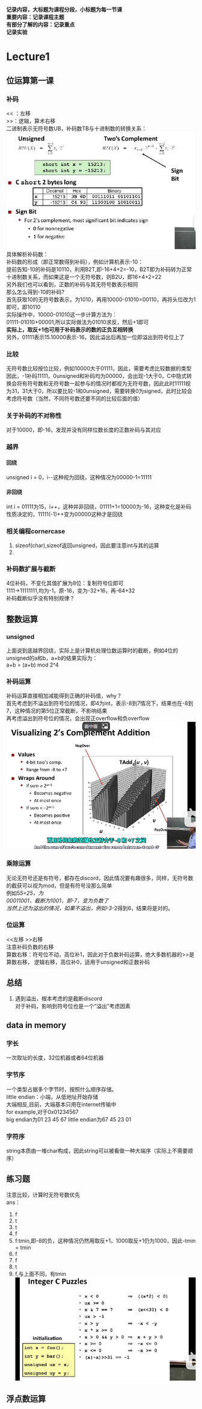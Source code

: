 **记录内容，大标题为课程分段，小标题为每一节课**<br>
**重要内容：记录课程主题**<br>
**有部分了解的内容：记录重点**<br>
**记录实验**<br>
# Lecture1<br>
## 位运算第一课  
### 补码
<< ：左移<br>>>：逻辑，算术右移  
二进制表示无符号数UB，补码数TB与十进制数的转换关系：
<img src="markdown图片/屏幕截图 2023-10-30 174956.png" alt="图片alt" title="图片title"><br>
具体解析补码数：<br>
补码数的形成（即正常数得到补码），例如计算机表示-10：<br>
提前告知-10的补码是10110，利用B2T,即-16+4+2=-10，B2T即为补码转为正常十进制数关系，而如果这是一个无符号数，则B2U，即16+4+2=22<br>
另外我们也可以看到，正数的补码与其无符号数表示相同<br>
那么怎么得到-10的补码?<br>
首先获取10的无符号数表示，为1010，再用10000-01010=00110，再将头位改为1即可，即10110<br>
实际操作中，10000-01010这一步计算方法为：<br>
01111-01010+00001,所以实际做法为01010求反，然后+1即可<br>
**实际上，取反+1也可用于补码表示的数的正负互相转换**  
另外，01111表示15.10000表示-16，因此溢出后再加一位即溢出到符号位上了<br>
### 比较
无符号数比较按位比较，例如10000大于01111，因此，需要考虑比较数据的类型
因此，-1补码11111，0unsigned和补码均为00000，会出现-1大于0，C中隐式转换会将有符号数和无符号数一起参与的情况时都视为无符号数，因此此时11111视为31，31大于0，所以要比较-1和0unsigned，需要转换0为signed，此时比较会考虑符号数（当然，不同符号数还要不同的比较后面的值）
### 关于补码的不对称性
对于10000，即-16，发现并没有同样位数长度的正数补码与其对应
### 越界
#### 回绕
unsigned i = 0，i--这种视为回绕，这种情况为00000-1=11111
#### 非回绕
int i = 01111为15，i++，这种并非回绕，01111+1=10000为-16，这种变化是补码性质决定的，11111(-1)++变为00000这种才是回绕
### 相关编程cornercase
1. sizeof(char),sizeof返回unsigned，因此要注意int与其的运算<br>
2. 



### 补码数扩展与截断
4位补码，不变化其值扩展为8位：复制符号位即可<br>
1111->11111111,均为-1，原-16，变为-32+16，再-64+32<br>
补码截断似乎没有特别规律？

## 整数运算<br>
### unsigned<br>
上面说到底越界回绕，实际上是计算机处理位数运算时的截断，例如4位的unsigned的a和b，a+b的结果实际为：<br>
a+b = (a+b) mod 2^4  
### 补码运算<br>
补码运算直接相加减能得到正确的补码值，why？<br>
首先考虑到不溢出到符号位的情况，即4为int，表示-8到7情况下，结果也在-8到7，这种情况的第5位正常截断，不影响结果<br>
再考虑溢出到符号位的情况，会出现正overflow和负overflow
<img src="markdown图片/屏幕截图 2023-10-31 115825.png" alt="图片alt" title="图片title"><br>
  
### 乘除运算
无论无符号还是有符号，都存在discord，因此情况要有趣很多，同样，无符号数的截获可以视为mod，但是有符号没那么简单<br>
例如5*5=25，为  
00011001，截断为1001，即-7，变为负数了  
当然上述为溢出的情况，如果不溢出，例如-3*-2得到6，结果将是对的。

### 位运算  
<<左移  >>右移  
注意补码负数的右移<br>
算数右移：符号位不动，高位补1，因此对于负数补码运算，绝大多数机器的>>是算数右移，
逻辑右移，高位补0，适用于unsigned和正数补码
## 总结
1. 遇到溢出，根本考虑的是截断discord<br>
对于补码，影响到符号位也是一个“溢出”考虑因素  
## data in memory  
### 字长
一次取址的长度，32位机器或者64位机器
### 字节序
一个类型占据多个字节时，按照什么顺序存储。  
little endian：小端，从低地址开始存储<br>
大端相反,目前，大端基本只用在internet传输中<br>
for example,对于0x01234567<br>
big endian为01 23 45 67
little endian为67 45 23 01
### 字符序
string本质由一堆char构成，因此string可以被看做一种大端序（实际上不需要顺序）

## 练习题
注意比较，计算时无符号数优先<br>
ans：
1. f 
2. t 
3. t 
4. f
5. f:tmin,即-8的负，这种情况仍然用取反+1，1000取反+1仍为1000，因此-tmin = tmin
6. f
7. f
8. t
9. f,与上面不同，有tmin  
<img src="markdown图片/屏幕截图 2023-10-31 210557.png" alt="图片alt" title="图片title"><br>

## 浮点数运算